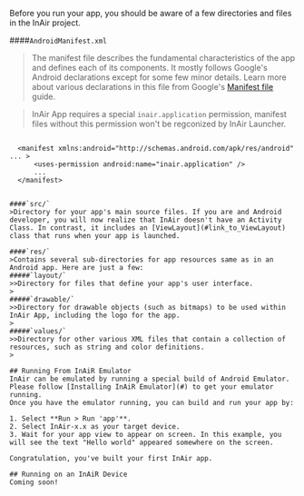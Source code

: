 Before you run your app, you should be aware of a few directories and files in the InAir project.

####`AndroidManifest.xml`
>The manifest file describes the fundamental characteristics of the app and defines each of its components. It mostly follows Google's Android declarations except for some few minor details. Learn more about various declarations in this file from Google's [Manifest file](http://developer.android.com/guide/topics/manifest/manifest-intro.html) guide.

>InAir App requires a special `inair.application` permission, manifest files without this permission won't be regconized by InAir Launcher.

>```xml
      <manifest xmlns:android="http://schemas.android.com/apk/res/android" ... >
          <uses-permission android:name="inair.application" />
          ...
      </manifest>
```

####`src/`
>Directory for your app's main source files. If you are and Android developer, you will now realize that InAir doesn't have an Activity Class. In contrast, it includes an [ViewLayout](#link_to_ViewLayout) class that runs when your app is launched.

####`res/`
>Contains several sub-directories for app resources same as in an Android app. Here are just a few:
#####`layout/`
>>Directory for files that define your app's user interface.
>
#####`drawable/`
>>Directory for drawable objects (such as bitmaps) to be used within InAir App, including the logo for the app.
>
#####`values/`
>>Directory for other various XML files that contain a collection of resources, such as string and color definitions.
>

## Running From InAiR Emulator
InAir can be emulated by running a special build of Android Emulator. Please follow [Installing InAiR Emulator](#) to get your emulator running.
Once you have the emulator running, you can build and run your app by:

1. Select **Run > Run 'app'**.
2. Select InAir-x.x as your target device.
3. Wait for your app view to appear on screen. In this example, you will see the text "Hello world" appeared somewhere on the screen.

Congratulation, you've built your first InAir app.

## Running on an InAiR Device
Coming soon!